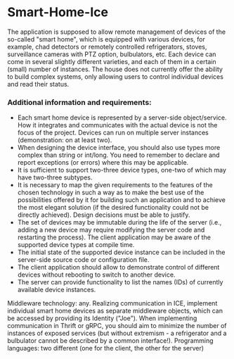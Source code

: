 # Smart-Home-Ice
The application is supposed to allow remote management of devices of the so-called "smart home", which is equipped with various devices, for example, chad detectors or remotely controlled refrigerators, stoves, surveillance cameras with PTZ option, bulbulators, etc. Each device can come in several slightly different varieties, and each of them in a certain (small) number of instances. The house does not currently offer the ability to build complex systems, only allowing users to control individual devices and read their status.

### Additional information and requirements:

- Each smart home device is represented by a server-side object/service. How it integrates and communicates with the actual device is not the focus of the project. Devices can run on multiple server instances (demonstration: on at least two).
- When designing the device interface, you should also use types more complex than string or int/long. You need to remember to declare and report exceptions (or errors) where this may be applicable.
- It is sufficient to support two-three device types, one-two of which may have two-three subtypes. 
- It is necessary to map the given requirements to the features of the chosen technology in such a way as to make the best use of the possibilities offered by it for building such an application and to achieve the most elegant solution (if the desired functionality could not be directly achieved). Design decisions must be able to justify.
- The set of devices may be immutable during the life of the server (i.e., adding a new device may require modifying the server code and restarting the process). The client application may be aware of the supported device types at compile time.
- The initial state of the supported device instance can be included in the server-side source code or configuration file.
- The client application should allow to demonstrate control of different devices without rebooting to switch to another device.
- The server can provide functionality to list the names (IDs) of currently available device instances.

Middleware technology: any. Realizing communication in ICE, implement individual smart home devices as separate middleware objects, which can be accessed by providing its Identity ("Joe"). When implementing communication in Thrift or gRPC, you should aim to minimize the number of instances of exposed services (but without extremism - a refrigerator and a bulbulator cannot be described by a common interface!). 
Programming languages: two different (one for the client, the other for the server)
